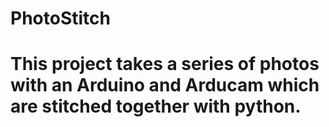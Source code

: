 # PhotoStitch
# This project takes a series of photos with an Arduino and Arducam which are stitched together with python.